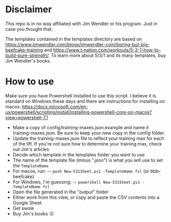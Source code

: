# Disclaimer

This repo is in no way affiliated with Jim Wendler or his program. Just in case you thought that.

The templates contained in the templates directory are based on https://www.jimwendler.com/blogs/jimwendler-com/boring-but-big-beefcake-training and https://www.t-nation.com/workouts/5-3-1-how-to-build-pure-strength/. To learn more about 5/3/1 and its many templates, buy Jim Wendler's books.

# How to use

Make sure you have Powershell installed to use this script. I believe it is standard on Windows these days and there are instructions for installing on macos: https://docs.microsoft.com/en-us/powershell/scripting/install/installing-powershell-core-on-macos?view=powershell-7.1

- Make a copy of config/training-maxes.json.example and name it training-maxes.json. Be sure to keep your new copy in the config folder.
- Update the training-maxes.json file to reflect your training max for each of the lift. If you're not sure how to determine your training max, check out Jim's articles
- Decide which template in the templates folder you want to use
- The name of the template file (minus ".json") is what you will use to set the `TemplateName`
- For macos, run:
-- `pwsh New-531Sheet.ps1 -TemplateName fsl` (or bbb-beefcake)
- For Windows, I'm guessing:
-- `powershell New-531Sheet.ps1 -TemplateName fsl`
- Open the file generated in the "output" folder
- Either work from this view, or copy and paste the CSV contents into a Google Sheet
- Get swole
- Buy Jim's books :D
